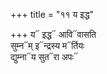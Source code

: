 +++
title = "११ य इद्ध"

+++
य᳓ इद्ध᳓ आवि᳓वासति  
सुम्न᳓म् इ᳓न्द्रस्य म᳓र्तियः  
द्युम्ना᳓य सुत᳓रा अपः᳓